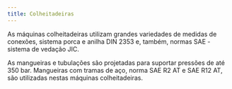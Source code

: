 ```yaml
---
title: Colheitadeiras
---
```


As máquinas colheitadeiras utilizam grandes variedades de medidas de conexões, sistema porca e anilha DIN 2353 e, também, normas SAE - sistema de vedação JIC. 

As mangueiras e tubulações são projetadas para suportar pressões de até 350 bar. Mangueiras com tramas de aço, norma SAE R2 AT e SAE R12 AT, são utilizadas nestas máquinas colheitadeiras.

